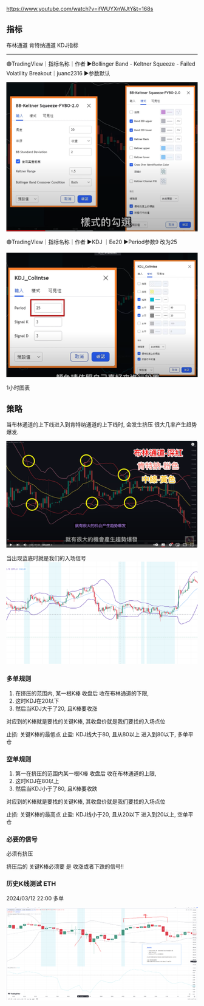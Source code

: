 https://www.youtube.com/watch?v=ifWUYXnWJtY&t=168s



## 指标

布林通道
肯特纳通道
KDJ指标


---------------------------------------
🟣TradingView｜指标名称｜作者 
►Bollinger Band - Keltner Squeeze - Failed Volatility Breakout｜juanc2316
►参数默认

![](../../assets/Pasted%20image%2020240503160822.png)

🟣TradingView｜指标名称｜作者 
►KDJ ｜Ee20
►Period参数9 改为25

![](../../assets/Pasted%20image%2020240503160756.png)

1小时图表

## 策略

当布林通道的上下线进入到肯特纳通道的上下线时, 会发生挤压
很大几率产生趋势爆发.

![](../../assets/Pasted%20image%2020240503155114.png)

当出现蓝底时就是我们的入场信号
![](../../assets/Pasted%20image%2020240503160052.png)


### 多单规则

1. 在挤压的范围内, 某一根K棒 收盘后 收在布林通道的下限,
2. 这时KDJ在20以下
3. 然后当KDJ大于了20, 且K棒要收涨

对应到的K棒就是要找的关键K棒, 其收盘价就是我们要找的入场点位

止损: 关键K棒的最低点
止盈: KDJ线大于80, 且从80以上 进入到80以下, 多单平仓


### 空单规则

1. 第一在挤压的范围内某一根K棒 收盘后 收在布林通道的上限,
2. 这时KDJ在80以上
3.  然后当KDJ小于了80, 且K棒要收跌

对应到的K棒就是要找的关键K棒, 其收盘价就是我们要找的入场点位


止损: 关键K棒的最高点
止盈: KDJ线小于20, 且从20以下 进入到20以上, 空单平仓


### 必要的信号

必须有挤压

挤压后的 关键K棒必须要 是 收涨或者下跌的信号!!


### 历史K线测试  ETH

2024/03/12 22:00  多单

![](../../assets/Pasted%20image%2020240503165532.png)



